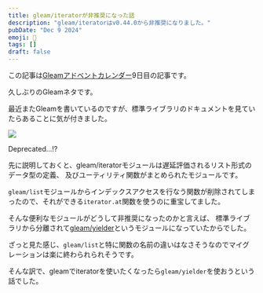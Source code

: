 ```yaml
---
title: gleam/iteratorが非推奨になった話
description: "gleam/iteratorはv0.44.0から非推奨になりました。"
pubDate: "Dec 9 2024"
emoji: 🦊
tags: []
draft: false
---
```


この記事は[Gleamアドベントカレンダー](https://qiita.com/advent-calendar/2024/gleam)9日目の記事です。

久しぶりのGleamネタです。

最近またGleamを書いているのですが、標準ライブラリのドキュメントを見ていたらあることに気が付きました。

![](/img/2024-12-09-gleam-iterator.webp)

Deprecated...!?

先に説明しておくと、gleam/iteratorモジュールは遅延評価されるリスト形式のデータ型の定義、
及びユーティリティ関数がまとめられたモジュールです。

`gleam/list`モジュールからインデックスアクセスを行なう関数が削除されてしまったので、それができる`iterator.at`関数を使うのに重宝してました。

そんな便利なモジュールがどうして非推奨になったのかと言えば、
標準ライブラリから分離されて[gleam/yielder](https://hexdocs.pm/gleam_yielder/)というモジュールになっていたからでした。

ざっと見た感じ、`gleam/list`と特に関数の名前の違いはなさそうなのでマイグレーションは楽に終わられられそうです。

そんな訳で、gleamでiteratorを使いたくなったら`gleam/yielder`を使おうという話でした。
